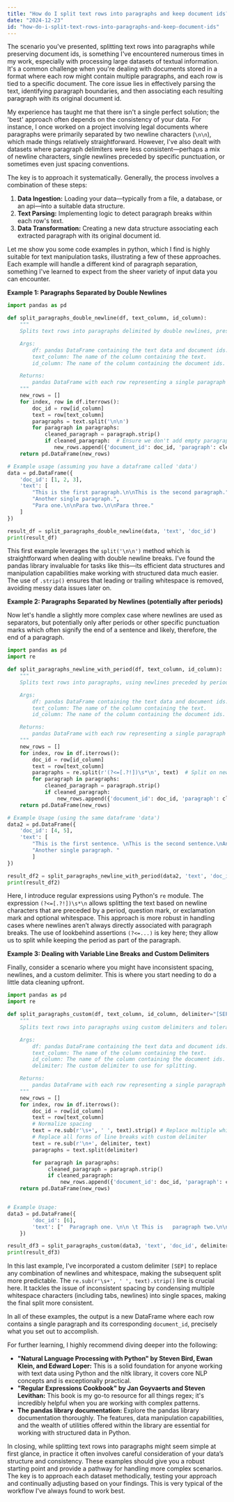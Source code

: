 ```yaml
---
title: "How do I split text rows into paragraphs and keep document ids?"
date: "2024-12-23"
id: "how-do-i-split-text-rows-into-paragraphs-and-keep-document-ids"
---
```


 The scenario you've presented, splitting text rows into paragraphs while preserving document ids, is something I've encountered numerous times in my work, especially with processing large datasets of textual information. It's a common challenge when you're dealing with documents stored in a format where each row might contain multiple paragraphs, and each row is tied to a specific document. The core issue lies in effectively parsing the text, identifying paragraph boundaries, and then associating each resulting paragraph with its original document id.

My experience has taught me that there isn't a single perfect solution; the 'best' approach often depends on the consistency of your data. For instance, I once worked on a project involving legal documents where paragraphs were primarily separated by two newline characters (`\n\n`), which made things relatively straightforward. However, I've also dealt with datasets where paragraph delimiters were less consistent—perhaps a mix of newline characters, single newlines preceded by specific punctuation, or sometimes even just spacing conventions.

The key is to approach it systematically. Generally, the process involves a combination of these steps:

1. **Data Ingestion:** Loading your data—typically from a file, a database, or an api—into a suitable data structure.
2. **Text Parsing:** Implementing logic to detect paragraph breaks within each row's text.
3. **Data Transformation:** Creating a new data structure associating each extracted paragraph with its original document id.

Let me show you some code examples in python, which I find is highly suitable for text manipulation tasks, illustrating a few of these approaches. Each example will handle a different kind of paragraph separation, something I've learned to expect from the sheer variety of input data you can encounter.

**Example 1: Paragraphs Separated by Double Newlines**

```python
import pandas as pd

def split_paragraphs_double_newline(df, text_column, id_column):
    """
    Splits text rows into paragraphs delimited by double newlines, preserving document ids.

    Args:
        df: pandas DataFrame containing the text data and document ids.
        text_column: The name of the column containing the text.
        id_column: The name of the column containing the document ids.

    Returns:
        pandas DataFrame with each row representing a single paragraph and its corresponding document id.
    """
    new_rows = []
    for index, row in df.iterrows():
        doc_id = row[id_column]
        text = row[text_column]
        paragraphs = text.split('\n\n')
        for paragraph in paragraphs:
            cleaned_paragraph = paragraph.strip()
            if cleaned_paragraph:  # Ensure we don't add empty paragraphs
               new_rows.append({'document_id': doc_id, 'paragraph': cleaned_paragraph})
    return pd.DataFrame(new_rows)

# Example usage (assuming you have a dataframe called 'data')
data = pd.DataFrame({
    'doc_id': [1, 2, 3],
    'text': [
        "This is the first paragraph.\n\nThis is the second paragraph.",
        "Another single paragraph.",
        "Para one.\n\nPara two.\n\nPara three."
    ]
})

result_df = split_paragraphs_double_newline(data, 'text', 'doc_id')
print(result_df)
```

This first example leverages the `split('\n\n')` method which is straightforward when dealing with double newline breaks. I’ve found the pandas library invaluable for tasks like this—its efficient data structures and manipulation capabilities make working with structured data much easier. The use of `.strip()` ensures that leading or trailing whitespace is removed, avoiding messy data issues later on.

**Example 2: Paragraphs Separated by Newlines (potentially after periods)**

Now let's handle a slightly more complex case where newlines are used as separators, but potentially only after periods or other specific punctuation marks which often signify the end of a sentence and likely, therefore, the end of a paragraph.

```python
import pandas as pd
import re

def split_paragraphs_newline_with_period(df, text_column, id_column):
    """
    Splits text rows into paragraphs, using newlines preceded by periods as delimiters, preserving document ids.

    Args:
        df: pandas DataFrame containing the text data and document ids.
        text_column: The name of the column containing the text.
        id_column: The name of the column containing the document ids.

    Returns:
        pandas DataFrame with each row representing a single paragraph and its corresponding document id.
    """
    new_rows = []
    for index, row in df.iterrows():
        doc_id = row[id_column]
        text = row[text_column]
        paragraphs = re.split(r'(?<=[.?!])\s*\n', text)  # Split on newline preceded by a period, question, or exclamation
        for paragraph in paragraphs:
            cleaned_paragraph = paragraph.strip()
            if cleaned_paragraph:
                new_rows.append({'document_id': doc_id, 'paragraph': cleaned_paragraph})
    return pd.DataFrame(new_rows)

# Example Usage (using the same dataframe 'data')
data2 = pd.DataFrame({
    'doc_id': [4, 5],
    'text': [
        "This is the first sentence. \nThis is the second sentence.\nAnd a third.",
        "Another single paragraph. "
        ]
})

result_df2 = split_paragraphs_newline_with_period(data2, 'text', 'doc_id')
print(result_df2)
```

Here, I introduce regular expressions using Python's `re` module. The expression `(?<=[.?!])\s*\n` allows splitting the text based on newline characters that are preceded by a period, question mark, or exclamation mark and optional whitespace. This approach is more robust in handling cases where newlines aren’t always directly associated with paragraph breaks. The use of lookbehind assertions `(?<=...)` is key here; they allow us to split while keeping the period as part of the paragraph.

**Example 3: Dealing with Variable Line Breaks and Custom Delimiters**

Finally, consider a scenario where you might have inconsistent spacing, newlines, and a custom delimiter. This is where you start needing to do a little data cleaning upfront.

```python
import pandas as pd
import re

def split_paragraphs_custom(df, text_column, id_column, delimiter="[SEP]"):
    """
    Splits text rows into paragraphs using custom delimiters and tolerating mixed spacing, preserving document ids.

    Args:
        df: pandas DataFrame containing the text data and document ids.
        text_column: The name of the column containing the text.
        id_column: The name of the column containing the document ids.
        delimiter: The custom delimiter to use for splitting.

    Returns:
        pandas DataFrame with each row representing a single paragraph and its corresponding document id.
    """
    new_rows = []
    for index, row in df.iterrows():
        doc_id = row[id_column]
        text = row[text_column]
        # Normalize spacing
        text = re.sub(r'\s+', ' ', text).strip() # Replace multiple whitespaces with a single space, and strip
        # Replace all forms of line breaks with custom delimiter
        text = re.sub(r'\n+', delimiter, text)
        paragraphs = text.split(delimiter)

        for paragraph in paragraphs:
             cleaned_paragraph = paragraph.strip()
             if cleaned_paragraph:
                 new_rows.append({'document_id': doc_id, 'paragraph': cleaned_paragraph})
    return pd.DataFrame(new_rows)


# Example Usage:
data3 = pd.DataFrame({
        'doc_id': [6],
        'text': ["  Paragraph one. \n\n \t This is   paragraph two.\n\n\n Last paragraph with some \n\t tabs and spaces   .   "]
    })

result_df3 = split_paragraphs_custom(data3, 'text', 'doc_id', delimiter='[SEP]')
print(result_df3)
```

In this last example, I've incorporated a custom delimiter `[SEP]` to replace any combination of newlines and whitespace, making the subsequent split more predictable. The `re.sub(r'\s+', ' ', text).strip()` line is crucial here. It tackles the issue of inconsistent spacing by condensing multiple whitespace characters (including tabs, newlines) into single spaces, making the final split more consistent.

In all of these examples, the output is a new DataFrame where each row contains a single paragraph and its corresponding `document_id`, precisely what you set out to accomplish.

For further learning, I highly recommend diving deeper into the following:

*   **"Natural Language Processing with Python" by Steven Bird, Ewan Klein, and Edward Loper:** This is a solid foundation for anyone working with text data using Python and the nltk library, it covers core NLP concepts and is exceptionally practical.
*   **"Regular Expressions Cookbook" by Jan Goyvaerts and Steven Levithan:** This book is my go-to resource for all things regex; it's incredibly helpful when you are working with complex patterns.
*   **The pandas library documentation:** Explore the pandas library documentation thoroughly. The features, data manipulation capabilities, and the wealth of utilities offered within the library are essential for working with structured data in Python.

In closing, while splitting text rows into paragraphs might seem simple at first glance, in practice it often involves careful consideration of your data’s structure and consistency. These examples should give you a robust starting point and provide a pathway for handling more complex scenarios. The key is to approach each dataset methodically, testing your approach and continually adjusting based on your findings. This is very typical of the workflow I've always found to work best.
